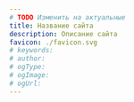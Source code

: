 ```yaml
---
# TODO Изменить на актуальные
title: Название сайта
description: Описание сайта
favicon: ./favicon.svg
# keywords:
# author:
# ogType:
# ogImage:
# ogUrl:
---
```

